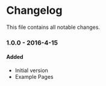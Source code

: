 # Changelog

This file contains all notable changes.

### 1.0.0 - 2016-4-15

#### Added

* Initial version
* Example Pages
